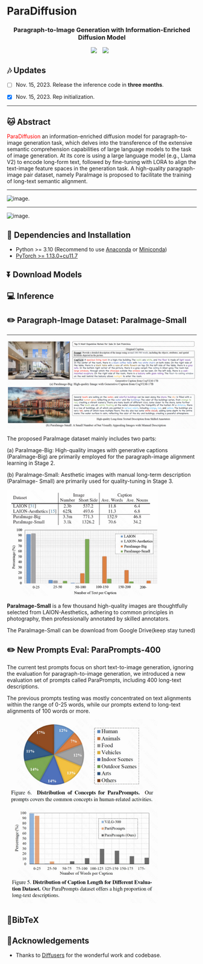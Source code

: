 # ParaDiffusion
### <div align="center"> Paragraph-to-Image Generation with Information-Enriched Diffusion Model <div> 

<div align="center">
  <a href="aaa"><img src="https://img.shields.io/static/v1?label=Project%20Page&message=Github&color=blue&logo=github-pages"></a> &ensp;
  <a href="aa"><img src="https://img.shields.io/static/v1?label=Paper&message=Arxiv&color=red&logo=arxiv"></a> &ensp;
</div>

## :notes: **Updates**

- [ ] Nov. 15, 2023. Release the inference code in **three months**.
- [x] Nov. 15, 2023. Rep initialization.


---

## 🐱 Abstract
<font color="red">ParaDiffusion</font> an information-enriched diffusion model for paragraph-to-image generation task, which delves into the transference of the extensive semantic comprehension capabilities of large language models to the task of image generation. At its core is using a large language model (e.g., Llama V2) to encode long-form text, followed by fine-tuning with LORA to align the text-image feature spaces in the generation task. A high-quality paragraph-image pair dataset, namely ParaImage is proposed to facilitate the training of long-text semantic alignment.

---

![image.](asset/images/WX20231124-120031@2x.png)

---
![image.](asset/images/WX20231124-120233@2x.png)


## 🔧 Dependencies and Installation

- Python >= 3.10 (Recommend to use [Anaconda](https://www.anaconda.com/download/#linux) or [Miniconda](https://docs.conda.io/en/latest/miniconda.html))
- [PyTorch >= 1.13.0+cu11.7](https://pytorch.org/)


## ⏬ Download Models


## 💻 Inference



## ✏️ Paragraph-Image Dataset: ParaImage-Small
 
---
![image.](asset/images/WX20231124-120329@2x.png)

The proposed ParaImage dataset mainly includes two parts:

(a) ParaImage-Big: High-quality images with generative captions (ParaImage-Big) are primarily employed for the paragraph-image alignment learning in Stage 2.

(b) ParaImage-Small: Aesthetic images with manual long-term description (ParaImage- Small) are primarily used for quality-tuning in Stage 3.



<img src="asset/images/1700797160959.jpeg" width="400"/>  <img src="asset/images/1700797178853.jpeg" width="400"/>


**ParaImage-Small** is a few thousand high-quality images are thoughtfully selected from LAION-Aesthetics, adhering to common principles in photography, then professionally annotated by skilled annotators.


The ParaImage-Small can be download from Google Drive(keep stay tuned)

## ✏️ New Prompts Eval: ParaPrompts-400

The current test prompts focus on short text-to-image generation, ignoring the evaluation for paragraph-to-image generation, we introduced a new evaluation set of prompts called ParaPrompts, including 400 long-text descriptions.

The previous prompts testing was mostly concentrated on text alignments within the range of 0-25 words, while our prompts extend to long-text alignments of 100 words or more.


<img src="asset/images/1700797464794.jpg" width="400"/>  <img src="asset/images/1700797453021.jpg" width="400"/>



## 📖BibTeX

    
## 🤗Acknowledgements
- Thanks to [Diffusers](https://github.com/huggingface/diffusers) for the wonderful work and codebase.
